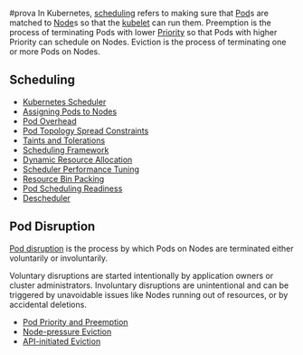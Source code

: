 #prova 
In Kubernetes, [scheduling](https://kubernetes.io/docs/concepts/scheduling-eviction/) refers to making sure that [Pod](Pod.md)s are matched to [Node](Node.md)s so that the [kubelet](https://kubernetes.io/docs/reference/generated/kubelet) can run them. Preemption is the process of terminating Pods with lower [Priority](https://kubernetes.io/docs/concepts/scheduling-eviction/pod-priority-preemption/#pod-priority) so that Pods with higher Priority can schedule on Nodes. Eviction is the process of terminating one or more Pods on Nodes.

## Scheduling[](https://kubernetes.io/docs/concepts/scheduling-eviction/#scheduling)

- [Kubernetes Scheduler](Kubernetes%20Scheduler.md)
- [Assigning Pods to Nodes](Assigning%20Pods%20to%20Nodes.md)
- [Pod Overhead](Pod%20Overhead.md)
- [Pod Topology Spread Constraints](Pod%20Topology%20Spread%20Constraints.md)
- [Taints and Tolerations](Taints%20and%20Tolerations.md)
- [Scheduling Framework](Scheduling%20Framework.md)
- [Dynamic Resource Allocation](Dynamic%20Resource%20Allocation.md)
- [Scheduler Performance Tuning](Scheduler%20Performance%20Tuning.md)
- [Resource Bin Packing](Resource%20Bin%20Packing.md)
- [Pod Scheduling Readiness](Pod%20Scheduling%20Readiness.md)
- [Descheduler](https://github.com/kubernetes-sigs/descheduler#descheduler-for-kubernetes)

## Pod Disruption[](https://kubernetes.io/docs/concepts/scheduling-eviction/#pod-disruption)

[Pod disruption](https://kubernetes.io/docs/concepts/workloads/pods/disruptions/) is the process by which Pods on Nodes are terminated either voluntarily or involuntarily.

Voluntary disruptions are started intentionally by application owners or cluster administrators. Involuntary disruptions are unintentional and can be triggered by unavoidable issues like Nodes running out of resources, or by accidental deletions.

- [Pod Priority and Preemption](Pod%20Priority%20and%20Preemption.md)
- [Node-pressure Eviction](Node-pressure%20Eviction.md)
- [API-initiated Eviction](API-initiated%20Eviction.md)